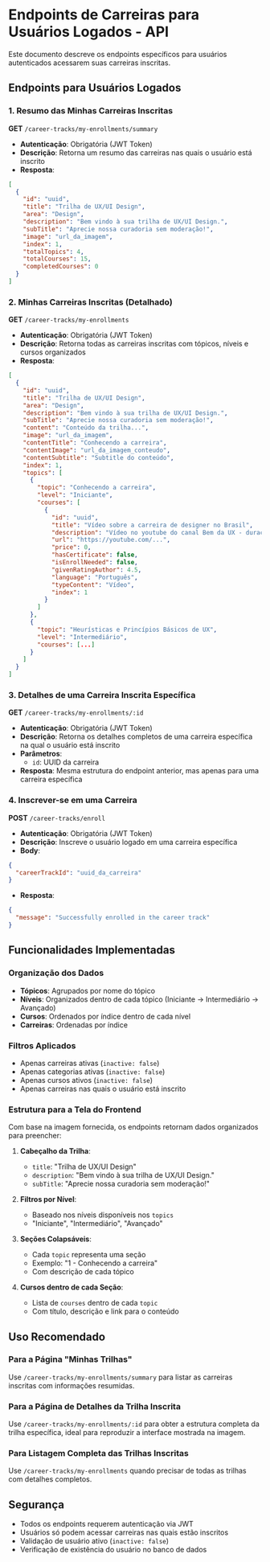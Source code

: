 # Endpoints de Carreiras para Usuários Logados - API

Este documento descreve os endpoints específicos para usuários autenticados acessarem suas carreiras inscritas.

## Endpoints para Usuários Logados

### 1. Resumo das Minhas Carreiras Inscritas

**GET** `/career-tracks/my-enrollments/summary`

- **Autenticação**: Obrigatória (JWT Token)
- **Descrição**: Retorna um resumo das carreiras nas quais o usuário está inscrito
- **Resposta**:

```json
[
  {
    "id": "uuid",
    "title": "Trilha de UX/UI Design",
    "area": "Design",
    "description": "Bem vindo à sua trilha de UX/UI Design.",
    "subTitle": "Aprecie nossa curadoria sem moderação!",
    "image": "url_da_imagem",
    "index": 1,
    "totalTopics": 4,
    "totalCourses": 15,
    "completedCourses": 0
  }
]
```

### 2. Minhas Carreiras Inscritas (Detalhado)

**GET** `/career-tracks/my-enrollments`

- **Autenticação**: Obrigatória (JWT Token)
- **Descrição**: Retorna todas as carreiras inscritas com tópicos, níveis e cursos organizados
- **Resposta**:

```json
[
  {
    "id": "uuid",
    "title": "Trilha de UX/UI Design",
    "area": "Design",
    "description": "Bem vindo à sua trilha de UX/UI Design.",
    "subTitle": "Aprecie nossa curadoria sem moderação!",
    "content": "Conteúdo da trilha...",
    "image": "url_da_imagem",
    "contentTitle": "Conhecendo a carreira",
    "contentImage": "url_da_imagem_conteudo",
    "contentSubtitle": "Subtitle do conteúdo",
    "index": 1,
    "topics": [
      {
        "topic": "Conhecendo a carreira",
        "level": "Iniciante",
        "courses": [
          {
            "id": "uuid",
            "title": "Vídeo sobre a carreira de designer no Brasil",
            "description": "Vídeo no youtube do canal Bem da UX - duração 35 minutos",
            "url": "https://youtube.com/...",
            "price": 0,
            "hasCertificate": false,
            "isEnrollNeeded": false,
            "givenRatingAuthor": 4.5,
            "language": "Português",
            "typeContent": "Vídeo",
            "index": 1
          }
        ]
      },
      {
        "topic": "Heurísticas e Princípios Básicos de UX",
        "level": "Intermediário",
        "courses": [...]
      }
    ]
  }
]
```

### 3. Detalhes de uma Carreira Inscrita Específica

**GET** `/career-tracks/my-enrollments/:id`

- **Autenticação**: Obrigatória (JWT Token)
- **Descrição**: Retorna os detalhes completos de uma carreira específica na qual o usuário está inscrito
- **Parâmetros**:
  - `id`: UUID da carreira
- **Resposta**: Mesma estrutura do endpoint anterior, mas apenas para uma carreira específica

### 4. Inscrever-se em uma Carreira

**POST** `/career-tracks/enroll`

- **Autenticação**: Obrigatória (JWT Token)
- **Descrição**: Inscreve o usuário logado em uma carreira específica
- **Body**:

```json
{
  "careerTrackId": "uuid_da_carreira"
}
```

- **Resposta**:

```json
{
  "message": "Successfully enrolled in the career track"
}
```

## Funcionalidades Implementadas

### Organização dos Dados

- **Tópicos**: Agrupados por nome do tópico
- **Níveis**: Organizados dentro de cada tópico (Iniciante → Intermediário → Avançado)
- **Cursos**: Ordenados por índice dentro de cada nível
- **Carreiras**: Ordenadas por índice

### Filtros Aplicados

- Apenas carreiras ativas (`inactive: false`)
- Apenas categorias ativas (`inactive: false`)
- Apenas cursos ativos (`inactive: false`)
- Apenas carreiras nas quais o usuário está inscrito

### Estrutura para a Tela do Frontend

Com base na imagem fornecida, os endpoints retornam dados organizados para preencher:

1. **Cabeçalho da Trilha**:

   - `title`: "Trilha de UX/UI Design"
   - `description`: "Bem vindo à sua trilha de UX/UI Design."
   - `subTitle`: "Aprecie nossa curadoria sem moderação!"

2. **Filtros por Nível**:

   - Baseado nos níveis disponíveis nos `topics`
   - "Iniciante", "Intermediário", "Avançado"

3. **Seções Colapsáveis**:

   - Cada `topic` representa uma seção
   - Exemplo: "1 - Conhecendo a carreira"
   - Com descrição de cada tópico

4. **Cursos dentro de cada Seção**:
   - Lista de `courses` dentro de cada `topic`
   - Com título, descrição e link para o conteúdo

## Uso Recomendado

### Para a Página "Minhas Trilhas"

Use `/career-tracks/my-enrollments/summary` para listar as carreiras inscritas com informações resumidas.

### Para a Página de Detalhes da Trilha Inscrita

Use `/career-tracks/my-enrollments/:id` para obter a estrutura completa da trilha específica, ideal para reproduzir a interface mostrada na imagem.

### Para Listagem Completa das Trilhas Inscritas

Use `/career-tracks/my-enrollments` quando precisar de todas as trilhas com detalhes completos.

## Segurança

- Todos os endpoints requerem autenticação via JWT
- Usuários só podem acessar carreiras nas quais estão inscritos
- Validação de usuário ativo (`inactive: false`)
- Verificação de existência do usuário no banco de dados
